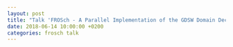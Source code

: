 ```yaml
---
layout: post
title: "Talk 'FROSch - A Parallel Implementation of the GDSW Domain Decomposition Preconditioner in Trilinos' at the ECCM - ECFD 2018 conference, Glasgow, UK"
date: 2018-06-14 10:00:00 +0200
categories: frosch talk
---
```

